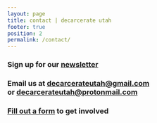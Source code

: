 ```yaml
---
layout: page
title: contact | decarcerate utah
footer: true
position: 2
permalink: /contact/
---
```


<div class="contact">
  <div class="empty-top"></div>
  <h3>
    Sign up for our
    <a href="http://tinyletter.com/decarcerateutah">newsletter</a>
  </h3>
  <h3>
    Email us at
    <a href="mailto:decarcerateutah@gmail.com">decarcerateutah@gmail.com</a>
    <br />
    or
    <a href="mailto:decarcerateutah@protonmail.com">decarcerateutah@protonmail.com</a>
  </h3>
  <h3>
    <a href="https://docs.google.com/forms/d/16SlqqzamtJhjopwvtL7W-ETFr_9eNyOyqldDbb1IE2w/edit?ts=5e7aad0d">
    Fill out a form</a>
    to get involved
  </h3>
  <div class="empty-bottom"></div>
</div>

